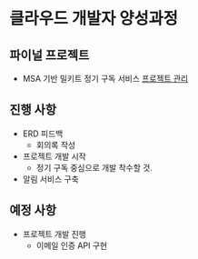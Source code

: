 # 클라우드 개발자 양성과정

## 파이널 프로젝트
* MSA 기반 밀키트 정기 구독 서비스
[프로젝트 관리](https://namgonkim.notion.site/47bfeec7e6d04f23961e515b5d9d2b7a)

## 진행 사항
* ERD 피드백 
    * 회의록 작성
* 프로젝트 개발 시작
    * 정기 구독 중심으로 개발 착수할 것.
* 알림 서비스 구축

## 예정 사항
* 프로젝트 개발 진행
    * 이메일 인증 API 구현